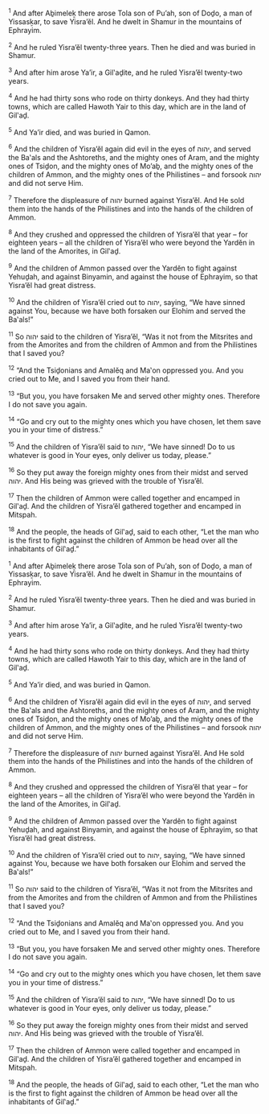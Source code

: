 <sup>1</sup> And after Aḇimeleḵ there arose Tola son of Pu’ah, son of Doḏo, a man of Yissasḵar, to save Yisra’ĕl. And he dwelt in Shamur in the mountains of Ephrayim.

<sup>2</sup> And he ruled Yisra’ĕl twenty-three years. Then he died and was buried in Shamur.

<sup>3</sup> And after him arose Ya’ir, a Gil‛aḏite, and he ruled Yisra’ĕl twenty-two years.

<sup>4</sup> And he had thirty sons who rode on thirty donkeys. And they had thirty towns, which are called Hawoth Yair to this day, which are in the land of Gil‛aḏ.

<sup>5</sup> And Ya’ir died, and was buried in Qamon.

<sup>6</sup> And the children of Yisra’ĕl again did evil in the eyes of יהוה, and served the Ba‛als and the Ashtoreths, and the mighty ones of Aram, and the mighty ones of Tsiḏon, and the mighty ones of Mo’aḇ, and the mighty ones of the children of Ammon, and the mighty ones of the Philistines – and forsook יהוה and did not serve Him.

<sup>7</sup> Therefore the displeasure of יהוה burned against Yisra’ĕl. And He sold them into the hands of the Philistines and into the hands of the children of Ammon.

<sup>8</sup> And they crushed and oppressed the children of Yisra’ĕl that year – for eighteen years – all the children of Yisra’ĕl who were beyond the Yardĕn in the land of the Amorites, in Gil‛aḏ.

<sup>9</sup> And the children of Ammon passed over the Yardĕn to fight against Yehuḏah, and against Binyamin, and against the house of Ephrayim, so that Yisra’ĕl had great distress.

<sup>10</sup> And the children of Yisra’ĕl cried out to יהוה, saying, “We have sinned against You, because we have both forsaken our Elohim and served the Ba‛als!”

<sup>11</sup> So יהוה said to the children of Yisra’ĕl, “Was it not from the Mitsrites and from the Amorites and from the children of Ammon and from the Philistines that I saved you?

<sup>12</sup> “And the Tsiḏonians and Amalĕq and Ma‛on oppressed you. And you cried out to Me, and I saved you from their hand.

<sup>13</sup> “But you, you have forsaken Me and served other mighty ones. Therefore I do not save you again.

<sup>14</sup> “Go and cry out to the mighty ones which you have chosen, let them save you in your time of distress.”

<sup>15</sup> And the children of Yisra’ĕl said to יהוה, “We have sinned! Do to us whatever is good in Your eyes, only deliver us today, please.”

<sup>16</sup> So they put away the foreign mighty ones from their midst and served יהוה. And His being was grieved with the trouble of Yisra’ĕl.

<sup>17</sup> Then the children of Ammon were called together and encamped in Gil‛aḏ. And the children of Yisra’ĕl gathered together and encamped in Mitspah.

<sup>18</sup> And the people, the heads of Gil‛aḏ, said to each other, “Let the man who is the first to fight against the children of Ammon be head over all the inhabitants of Gil‛aḏ.”

<sup>1</sup> And after Aḇimeleḵ there arose Tola son of Pu’ah, son of Doḏo, a man of Yissasḵar, to save Yisra’ĕl. And he dwelt in Shamur in the mountains of Ephrayim.

<sup>2</sup> And he ruled Yisra’ĕl twenty-three years. Then he died and was buried in Shamur.

<sup>3</sup> And after him arose Ya’ir, a Gil‛aḏite, and he ruled Yisra’ĕl twenty-two years.

<sup>4</sup> And he had thirty sons who rode on thirty donkeys. And they had thirty towns, which are called Hawoth Yair to this day, which are in the land of Gil‛aḏ.

<sup>5</sup> And Ya’ir died, and was buried in Qamon.

<sup>6</sup> And the children of Yisra’ĕl again did evil in the eyes of יהוה, and served the Ba‛als and the Ashtoreths, and the mighty ones of Aram, and the mighty ones of Tsiḏon, and the mighty ones of Mo’aḇ, and the mighty ones of the children of Ammon, and the mighty ones of the Philistines – and forsook יהוה and did not serve Him.

<sup>7</sup> Therefore the displeasure of יהוה burned against Yisra’ĕl. And He sold them into the hands of the Philistines and into the hands of the children of Ammon.

<sup>8</sup> And they crushed and oppressed the children of Yisra’ĕl that year – for eighteen years – all the children of Yisra’ĕl who were beyond the Yardĕn in the land of the Amorites, in Gil‛aḏ.

<sup>9</sup> And the children of Ammon passed over the Yardĕn to fight against Yehuḏah, and against Binyamin, and against the house of Ephrayim, so that Yisra’ĕl had great distress.

<sup>10</sup> And the children of Yisra’ĕl cried out to יהוה, saying, “We have sinned against You, because we have both forsaken our Elohim and served the Ba‛als!”

<sup>11</sup> So יהוה said to the children of Yisra’ĕl, “Was it not from the Mitsrites and from the Amorites and from the children of Ammon and from the Philistines that I saved you?

<sup>12</sup> “And the Tsiḏonians and Amalĕq and Ma‛on oppressed you. And you cried out to Me, and I saved you from their hand.

<sup>13</sup> “But you, you have forsaken Me and served other mighty ones. Therefore I do not save you again.

<sup>14</sup> “Go and cry out to the mighty ones which you have chosen, let them save you in your time of distress.”

<sup>15</sup> And the children of Yisra’ĕl said to יהוה, “We have sinned! Do to us whatever is good in Your eyes, only deliver us today, please.”

<sup>16</sup> So they put away the foreign mighty ones from their midst and served יהוה. And His being was grieved with the trouble of Yisra’ĕl.

<sup>17</sup> Then the children of Ammon were called together and encamped in Gil‛aḏ. And the children of Yisra’ĕl gathered together and encamped in Mitspah.

<sup>18</sup> And the people, the heads of Gil‛aḏ, said to each other, “Let the man who is the first to fight against the children of Ammon be head over all the inhabitants of Gil‛aḏ.”

